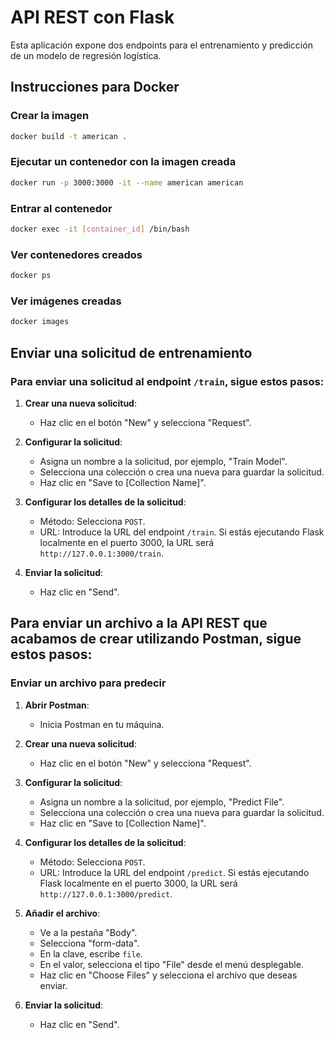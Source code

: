 
# API REST con Flask

Esta aplicación expone dos endpoints para el entrenamiento y predicción de un modelo de regresión logística.

## Instrucciones para Docker

### Crear la imagen

```sh
docker build -t american .
```

### Ejecutar un contenedor con la imagen creada

```sh
docker run -p 3000:3000 -it --name american american
```

### Entrar al contenedor

```sh
docker exec -it [container_id] /bin/bash
```

### Ver contenedores creados

```sh
docker ps
```

### Ver imágenes creadas

```sh
docker images
```

## Enviar una solicitud de entrenamiento

### Para enviar una solicitud al endpoint `/train`, sigue estos pasos:

1. **Crear una nueva solicitud**:
    - Haz clic en el botón "New" y selecciona "Request".

2. **Configurar la solicitud**:
    - Asigna un nombre a la solicitud, por ejemplo, "Train Model".
    - Selecciona una colección o crea una nueva para guardar la solicitud.
    - Haz clic en "Save to [Collection Name]".

3. **Configurar los detalles de la solicitud**:
    - Método: Selecciona `POST`.
    - URL: Introduce la URL del endpoint `/train`. Si estás ejecutando Flask localmente en el puerto 3000, la URL será `http://127.0.0.1:3000/train`.

4. **Enviar la solicitud**:
    - Haz clic en "Send".

## Para enviar un archivo a la API REST que acabamos de crear utilizando Postman, sigue estos pasos:

### Enviar un archivo para predecir

1. **Abrir Postman**:
    - Inicia Postman en tu máquina.

2. **Crear una nueva solicitud**:
    - Haz clic en el botón "New" y selecciona "Request".

3. **Configurar la solicitud**:
    - Asigna un nombre a la solicitud, por ejemplo, "Predict File".
    - Selecciona una colección o crea una nueva para guardar la solicitud.
    - Haz clic en "Save to [Collection Name]".

4. **Configurar los detalles de la solicitud**:
    - Método: Selecciona `POST`.
    - URL: Introduce la URL del endpoint `/predict`. Si estás ejecutando Flask localmente en el puerto 3000, la URL será `http://127.0.0.1:3000/predict`.

5. **Añadir el archivo**:
    - Ve a la pestaña "Body".
    - Selecciona "form-data".
    - En la clave, escribe `file`.
    - En el valor, selecciona el tipo "File" desde el menú desplegable.
    - Haz clic en "Choose Files" y selecciona el archivo que deseas enviar.

6. **Enviar la solicitud**:
    - Haz clic en "Send".
